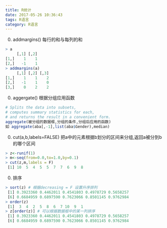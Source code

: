 ```yaml
---
title: R统计
date: 2017-05-26 10:36:43
tags: R语言
category: R语言
---
```


0. addmargins() 每行的和与每列的和
```R
> a
     [,1] [,2]
[1,]    1    1
[2,]   -1    1
> addmargins(a)
     [,1] [,2] [,3]
[1,]    1    1    2
[2,]   -1    1    0
[3,]    0    2    2
```

0. aggergate() 根据分组应用函数
```R
# Splits the data into subsets, 
# computes summary statistics for each, 
# and returns the result in a convenient form.
aggregate(被分组的数据框,分组的条件,分组后应用的函数)
如 aggregate(aba[,-1],list(aba$Gender),median)
```

0. cut(a,b,labels=FALSE) 把a中的元素根据b划分的区间来分组,返回a被分到b的哪个区间
```R
> z<-runif(1)
> m<-seq(from=0.0,to=1.0,by=0.1)
> cut(z,m,labels = F)
 [1] 10  5  4  5  5  7  7  6  9  8
```

0. 排序
```R
> sort(z) # 根据decreasing = F 设置升序排列
 [1] 0.3923360 0.4462011 0.4541803 0.4978729 0.5658257
 [6] 0.6684959 0.6897590 0.7623066 0.8501145 0.9762984
> order(z)
 [1]  3  4  2  5  8  6  7 10  9  1
> z[order(z)] # 可以根据数据框中的某一列排序
 [1] 0.3923360 0.4462011 0.4541803 0.4978729 0.5658257
 [6] 0.6684959 0.6897590 0.7623066 0.8501145 0.9762984
```

